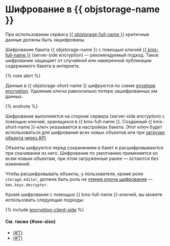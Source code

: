 # Шифрование в {{ objstorage-name }}

При использовании сервиса [{{ objstorage-full-name }}](../../storage/) критичные данные должны быть зашифрованы.

Шифрование бакета {{ objstorage-name }} с помощью ключей [{{ kms-full-name }}](../../kms/) (server-side encryption) — рекомендуемый подход. Такое шифрование защищает от случайной или намеренной публикации содержимого бакета в интернете.

{% note alert %}

Данные в {{ objstorage-short-name }} шифруются по схеме [envelope encryption](../../kms/concepts/envelope.md). Удаление ключа равносильно потере зашифрованных им данных.

{% endnote %}

Шифрование выполняется на стороне сервера (server-side encryption) с помощью ключей, хранящихся в {{ kms-full-name }}. Созданный {{ kms-short-name }}-ключ указывается в настройках бакета. Этот ключ будет использоваться для шифрования всех новых объектов или при [загрузке объекта через API](../../storage/s3/api-ref/object/upload.md).

Объекты шифруются перед сохранением в бакет и расшифровываются при скачивании из него. Шифрование по умолчанию применяется ко всем новым объектам, при этом загруженные ранее — остаются без изменений.


Чтобы расшифровывать объекты, у пользователя, кроме роли `storage.editor`, должна быть роль на [чтение ключа шифрования](../../kms/security/index.md#service-roles) — `kms.keys.decrypter`.



Кроме шифрования с помощью {{ kms-full-name }}-ключей, вы можете использовать следующие подходы:

{% include [encryption-client-side](../../_includes/storage/encryption-client-side.md) %}


#### См. также {#see-also}

* [{#T}](../operations/buckets/encrypt.md) 
* [{#T}](../../kms/operations/key.md) 
